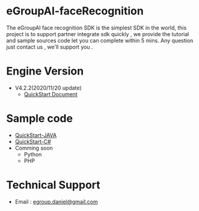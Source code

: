 # eGroupAI-faceRecognition
The eGroupAI face recognition SDK is the simplest SDK in the world, this project is to support partner integrate sdk quickly , we provide the tutorial and sample sources code let you can complete within 5 mins. Any question just contact us , we'll support you .

# Engine Version
* V4.2.2(2020/11/20 update) 
  * [QuickStart Document](https://reurl.cc/Y6r9N4)

# Sample code
* [QuickStart-JAVA](https://github.com/eGroupTeam/eGroupAI-faceRecognition-JAVA)
* [QuickStart-C#](https://github.com/eGroupTeam/eGroupAI-faceRecognition-C#)
* Comming soon
  * Python
  * PHP 
  
# Technical Support 
* Email : egroup.daniel@gmail.com
